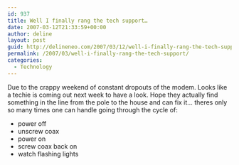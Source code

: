 ```yaml
---
id: 937
title: Well I finally rang the tech support…
date: 2007-03-12T21:33:59+00:00
author: deline
layout: post
guid: http://delineneo.com/2007/03/12/well-i-finally-rang-the-tech-support/
permalink: /2007/03/well-i-finally-rang-the-tech-support/
categories:
  - Technology
---
```

Due to the crappy weekend of constant dropouts of the modem. Looks like a techie is coming out next week to have a look. Hope they actually find something in the line from the pole to the house and can fix it&#8230; theres only so many times one can handle going through the cycle of:

  * power off
  * unscrew coax
  * power on
  * screw coax back on
  * watch flashing lights

